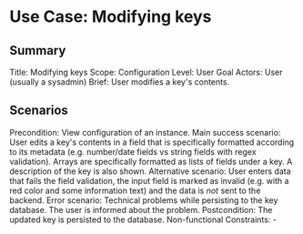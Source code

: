 # Use Case: Modifying keys

## Summary

Title: Modifying keys
Scope: Configuration
Level: User Goal
Actors: User (usually a sysadmin)
Brief: User modifies a key's contents.

## Scenarios

Precondition: View configuration of an instance.
Main success scenario: User edits a key's contents in a field that is
  specifically formatted according to its metadata (e.g. number/date fields vs
  string fields with regex validation). Arrays are specifically formatted as
  lists of fields under a key. A description of the key is also shown.
Alternative scenario: User enters data that fails the field validation, the
  input field is marked as invalid (e.g. with a red color and some information
  text) and the data is *not* sent to the backend.
Error scenario: Technical problems while persisting to the key database. The
  user is informed about the problem.
Postcondition: The updated key is persisted to the database.
Non-functional Constraints: -
